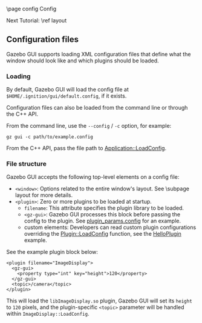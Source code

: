 \page config Config

Next Tutorial: \ref layout

## Configuration files

Gazebo GUI supports loading XML configuration files that define what
the window should look like and which plugins should be loaded.

### Loading

By default, Gazebo GUI will load the config file at
`$HOME/.ignition/gui/default.config`, if it exists.

Configuration files can also be loaded from the command line or through the
C++ API.

From the command line, use the `--config` / `-c` option, for example:

`gz gui -c path/to/example.config`

From the C++ API, pass the file path to
[Application::LoadConfig](https://gazebosim.org/api/gui/6.0/classignition_1_1gui_1_1Application.html#a03c4c3a1b1e58cc4bff05658f21fff17).

### File structure

Gazebo GUI accepts the following top-level elements on a config file:

* `<window>`: Options related to the entire window's layout.
  See \subpage layout for more details.
* `<plugin>`: Zero or more plugins to be loaded at startup.
    * `filename`: This attribute specifies the plugin library to be loaded.
    * `<gz-gui>`: Gazebo GUI processes this block before passing the
      config to the plugin. See
      [plugin_params.config](https://github.com/gazebosim/gz-gui/blob/main/examples/config/plugin_params.config)
      for an example.
    * custom elements: Developers can read custom plugin configurations overriding the
      [Plugin::LoadConfig](https://gazebosim.org/api/gui/6.0/classignition_1_1gui_1_1Plugin.html#a720646.0af4cd247b994b905559fd4ee)
      function, see the
      [HelloPlugin](https://github.com/gazebosim/gz-gui/blob/main/examples/plugin/hello_plugin/HelloPlugin.cc)
      example.

See the example plugin block below:

    <plugin filename="ImageDisplay">
      <gz-gui>
        <property type="int" key="height">120</property>
      </gz-gui>
      <topic>/camera</topic>
    </plugin>

This will load the `libImageDisplay.so` plugin, Gazebo GUI will set its
`height` to `120` pixels, and the plugin-specific `<topic>` parameter will be
handled within `ImageDisplay::LoadConfig`.
